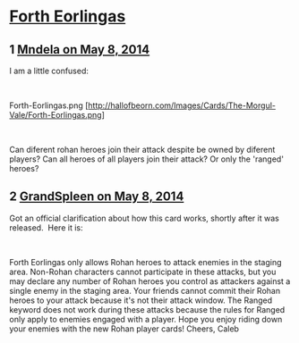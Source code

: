# [Forth Eorlingas](https://community.fantasyflightgames.com/topic/105744-forth-eorlingas/)

## 1 [Mndela on May 8, 2014](https://community.fantasyflightgames.com/topic/105744-forth-eorlingas/?do=findComment&comment=1076233)

I am a little confused:

 

Forth-Eorlingas.png [http://hallofbeorn.com/Images/Cards/The-Morgul-Vale/Forth-Eorlingas.png]

 

Can diferent rohan heroes join their attack despite be owned by diferent players? Can all heroes of all players join their attack? Or only the 'ranged' heroes?

## 2 [GrandSpleen on May 8, 2014](https://community.fantasyflightgames.com/topic/105744-forth-eorlingas/?do=findComment&comment=1076506)

Got an official clarification about how this card works, shortly after it was released.  Here it is:

 

Forth Eorlingas only allows Rohan heroes to attack enemies in the staging area. Non-Rohan characters cannot participate in these attacks, but you may declare any number of Rohan heroes you control as attackers against a single enemy in the staging area. Your friends cannot commit their Rohan heroes to your attack because it's not their attack window. The Ranged keyword does not work during these attacks because the rules for Ranged only apply to enemies engaged with a player.
Hope you enjoy riding down your enemies with the new Rohan player cards!
Cheers,
Caleb

